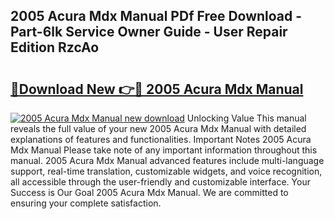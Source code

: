 ## 2005 Acura Mdx Manual PDf Free Download - Part-6lk Service Owner Guide - User Repair Edition RzcAo

# <h2><a href="http://bc2822.oget.top/?id=2005+Acura+Mdx+Manual">🔗Download New 👉🔴 2005 Acura Mdx Manual</a></h2>

[![2005 Acura Mdx Manual new download](https://i.imgur.com/5g1atiW.png)](http://bc2822.oget.top/?id=2005+Acura+Mdx+Manual)
Unlocking Value This manual reveals the full value of your new 2005 Acura Mdx Manual with detailed explanations of features and functionalities. Important Notes 2005 Acura Mdx Manual Please take note of any important information throughout this manual. 2005 Acura Mdx Manual advanced features include multi-language support, real-time translation, customizable widgets, and voice recognition, all accessible through the user-friendly and customizable interface. Your Success is Our Goal 2005 Acura Mdx Manual. We are committed to ensuring your complete satisfaction.
